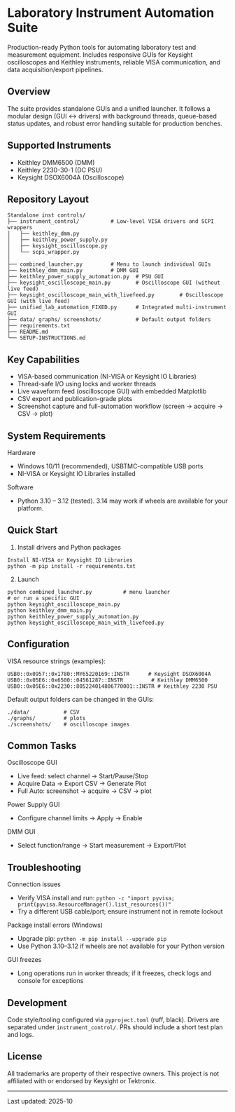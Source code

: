 # Laboratory Instrument Automation Suite

Production-ready Python tools for automating laboratory test and measurement equipment. Includes responsive GUIs for Keysight oscilloscopes and Keithley instruments, reliable VISA communication, and data acquisition/export pipelines.

## Overview

The suite provides standalone GUIs and a unified launcher. It follows a modular design (GUI ↔ drivers) with background threads, queue-based status updates, and robust error handling suitable for production benches.

## Supported Instruments

- Keithley DMM6500 (DMM)
- Keithley 2230-30-1 (DC PSU)
- Keysight DSOX6004A (Oscilloscope)

## Repository Layout

```
Standalone inst controls/
├── instrument_control/          # Low-level VISA drivers and SCPI wrappers
│   ├── keithley_dmm.py
│   ├── keithley_power_supply.py
│   ├── keysight_oscilloscope.py
│   └── scpi_wrapper.py
│
├── combined_launcher.py         # Menu to launch individual GUIs
├── keithley_dmm_main.py         # DMM GUI
├── keithley_power_supply_automation.py  # PSU GUI
├── keysight_oscilloscope_main.py        # Oscilloscope GUI (without live feed)
├── keysight_oscilloscope_main_with_livefeed.py        # Oscilloscope GUI (with live feed)
├── unified_lab_automation_FIXED.py      # Integrated multi-instrument GUI
├── data/ graphs/ screenshots/           # Default output folders
├── requirements.txt
├── README.md
└── SETUP-INSTRUCTIONS.md
```

## Key Capabilities
- VISA-based communication (NI-VISA or Keysight IO Libraries)
- Thread-safe I/O using locks and worker threads
- Live waveform feed (oscilloscope GUI) with embedded Matplotlib
- CSV export and publication-grade plots
- Screenshot capture and full-automation workflow (screen → acquire → CSV → plot)

## System Requirements

Hardware
- Windows 10/11 (recommended), USBTMC-compatible USB ports
- NI-VISA or Keysight IO Libraries installed

Software
- Python 3.10 – 3.12 (tested). 3.14 may work if wheels are available for your platform.

## Quick Start

1) Install drivers and Python packages
```
Install NI‑VISA or Keysight IO Libraries
python -m pip install -r requirements.txt
```
2) Launch
```
python combined_launcher.py          # menu launcher
# or run a specific GUI
python keysight_oscilloscope_main.py
python keithley_dmm_main.py
python keithley_power_supply_automation.py
python keysight_oscilloscope_main_with_livefeed.py
```

## Configuration

VISA resource strings (examples):
```
USB0::0x0957::0x1780::MY65220169::INSTR      # Keysight DSOX6004A
USB0::0x05E6::0x6500::04561287::INSTR         # Keithley DMM6500
USB0::0x05E6::0x2230::805224014806770001::INSTR # Keithley 2230 PSU
```

Default output folders can be changed in the GUIs:
```
./data/           # CSV
./graphs/         # plots
./screenshots/    # oscilloscope images
```

## Common Tasks

Oscilloscope GUI
- Live feed: select channel → Start/Pause/Stop
- Acquire Data → Export CSV → Generate Plot
- Full Auto: screenshot → acquire → CSV → plot

Power Supply GUI
- Configure channel limits → Apply → Enable

DMM GUI
- Select function/range → Start measurement → Export/Plot

## Troubleshooting

Connection issues
- Verify VISA install and run: `python -c "import pyvisa; print(pyvisa.ResourceManager().list_resources())"`
- Try a different USB cable/port; ensure instrument not in remote lockout

Package install errors (Windows)
- Upgrade pip: `python -m pip install --upgrade pip`
- Use Python 3.10–3.12 if wheels are not available for your Python version

GUI freezes
- Long operations run in worker threads; if it freezes, check logs and console for exceptions

## Development

Code style/tooling configured via `pyproject.toml` (ruff, black). Drivers are separated under `instrument_control/`. PRs should include a short test plan and logs.

## License
All trademarks are property of their respective owners. This project is not affiliated with or endorsed by Keysight or Tektronix.

---

Last updated: 2025-10

